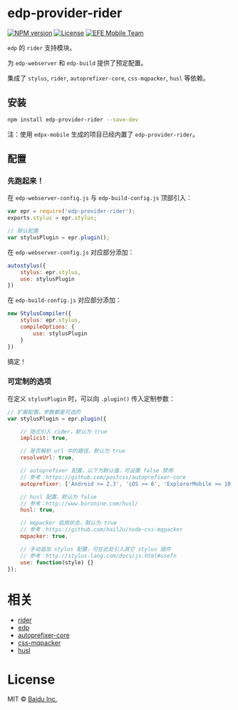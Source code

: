 edp-provider-rider
===

[![NPM version](https://img.shields.io/npm/v/edp-provider-rider.svg?style=flat-square)](https://npmjs.org/package/edp-provider-rider) [![License](https://img.shields.io/npm/l/edp-provider-rider.svg?style=flat-square)](./LICENSE) [![EFE Mobile Team](https://img.shields.io/badge/EFE-Mobile_Team-blue.svg?style=flat-square)](http://efe.baidu.com)

`edp` 的 `rider` 支持模块。

为 `edp-webserver` 和 `edp-build` 提供了预定配置。

集成了 `stylus`, `rider`, `autoprefixer-core`, `css-mqpacker`, `husl` 等依赖。

## 安装

```bash
npm install edp-provider-rider --save-dev
```

注：使用 `edpx-mobile` 生成的项目已经内置了 `edp-provider-rider`。

## 配置

### 先跑起来！

在 `edp-webserver-config.js` 与 `edp-build-config.js` 顶部引入：

```javascript
var epr = require('edp-provider-rider');
exports.stylus = epr.stylus;

// 默认配置
var stylusPlugin = epr.plugin();
```

在 `edp-webserver-config.js` 对应部分添加：

```javascript
autostylus({
    stylus: epr.stylus,
    use: stylusPlugin
})
```

在 `edp-build-config.js` 对应部分添加：

```javascript
new StylusCompiler({
    stylus: epr.stylus,
    compileOptions: {
        use: stylusPlugin
    }
})
```

搞定！

### 可定制的选项

在定义 `stylusPlugin` 时，可以向 `.plugin()` 传入定制参数：

```javascript
// 扩展配置，参数都是可选的
var stylusPlugin = epr.plugin({

    // 隐式引入 rider，默认为 true
    implicit: true,

    // 是否解析 url 中的路径，默认为 true
    resolveUrl: true,

    // autoprefixer 配置，以下为默认值，可设置 false 禁用
    // 参考：https://github.com/postcss/autoprefixer-core
    autoprefixer: ['Android >= 2.3', 'iOS >= 6', 'ExplorerMobile >= 10'],

    // husl 配置，默认为 false
    // 参考：http://www.boronine.com/husl/
    husl: true,

    // mqpacker 启用状态，默认为 true
    // 参考：https://github.com/hail2u/node-css-mqpacker
    mqpacker: true,

    // 手动追加 stylus 配置，可在此处引入其它 stylus 插件
    // 参考：http://stylus-lang.com/docs/js.html#usefn
    use: function(style) {}
});
```
相关
==

 * [rider](https://github.com/ecomfe/rider)
 * [edp](https://github.com/ecomfe/edp)
 * [autoprefixer-core](https://github.com/postcss/autoprefixer-core)
 * [css-mqpacker](https://github.com/hail2u/node-css-mqpacker)
 * [husl](http://www.boronine.com/husl/)

License
==

MIT &copy; [Baidu Inc.](./LICENSE)
